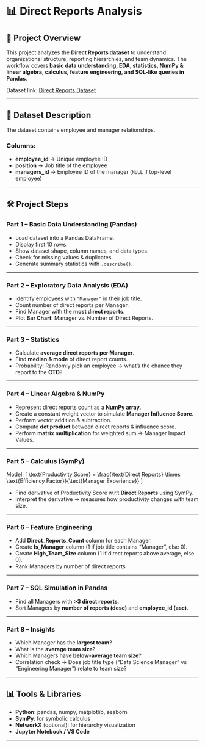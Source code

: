 # 📊 Direct Reports Analysis

## 📌 Project Overview

This project analyzes the **Direct Reports dataset** to understand organizational structure, reporting hierarchies, and team dynamics. The workflow covers **basic data understanding, EDA, statistics, NumPy & linear algebra, calculus, feature engineering, and SQL-like queries in Pandas**.

Dataset link: [Direct Reports Dataset](https://drive.google.com/file/d/1dye6S7qP5uflYkPZBL73hN4L1aXqC639/view?usp=sharing)

---

## 📂 Dataset Description

The dataset contains employee and manager relationships.

### Columns:

* **employee_id** → Unique employee ID
* **position** → Job title of the employee
* **managers_id** → Employee ID of the manager (`NULL` if top-level employee)

---

## 🛠️ Project Steps

### **Part 1 – Basic Data Understanding (Pandas)**

* Load dataset into a Pandas DataFrame.
* Display first 10 rows.
* Show dataset shape, column names, and data types.
* Check for missing values & duplicates.
* Generate summary statistics with `.describe()`.

---

### **Part 2 – Exploratory Data Analysis (EDA)**

* Identify employees with `"Manager"` in their job title.
* Count number of direct reports per Manager.
* Find Manager with the **most direct reports**.
* Plot **Bar Chart**: Manager vs. Number of Direct Reports.

---

### **Part 3 – Statistics**

* Calculate **average direct reports per Manager**.
* Find **median & mode** of direct report counts.
* Probability: Randomly pick an employee → what’s the chance they report to the **CTO**?

---

### **Part 4 – Linear Algebra & NumPy**

* Represent direct reports count as a **NumPy array**.
* Create a constant weight vector to simulate **Manager Influence Score**.
* Perform vector addition & subtraction.
* Compute **dot product** between direct reports & influence score.
* Perform **matrix multiplication** for weighted sum → Manager Impact Values.

---

### **Part 5 – Calculus (SymPy)**

Model:
[
\text{Productivity Score} = \frac{\text{Direct Reports} \times \text{Efficiency Factor}}{\text{Manager Experience}}
]

* Find derivative of Productivity Score w.r.t **Direct Reports** using SymPy.
* Interpret the derivative → measures how productivity changes with team size.

---

### **Part 6 – Feature Engineering**

* Add **Direct_Reports_Count** column for each Manager.
* Create **Is_Manager** column (1 if job title contains “Manager”, else 0).
* Create **High_Team_Size** column (1 if direct reports above average, else 0).
* Rank Managers by number of direct reports.

---

### **Part 7 – SQL Simulation in Pandas**

* Find all Managers with **>3 direct reports**.
* Sort Managers by **number of reports (desc)** and **employee_id (asc)**.

---

### **Part 8 – Insights**

* Which Manager has the **largest team**?
* What is the **average team size**?
* Which Managers have **below-average team size**?
* Correlation check → Does job title type (“Data Science Manager” vs “Engineering Manager”) relate to team size?

---

## 📊 Tools & Libraries

* **Python**: pandas, numpy, matplotlib, seaborn
* **SymPy**: for symbolic calculus
* **NetworkX** (optional): for hierarchy visualization
* **Jupyter Notebook / VS Code**

---
